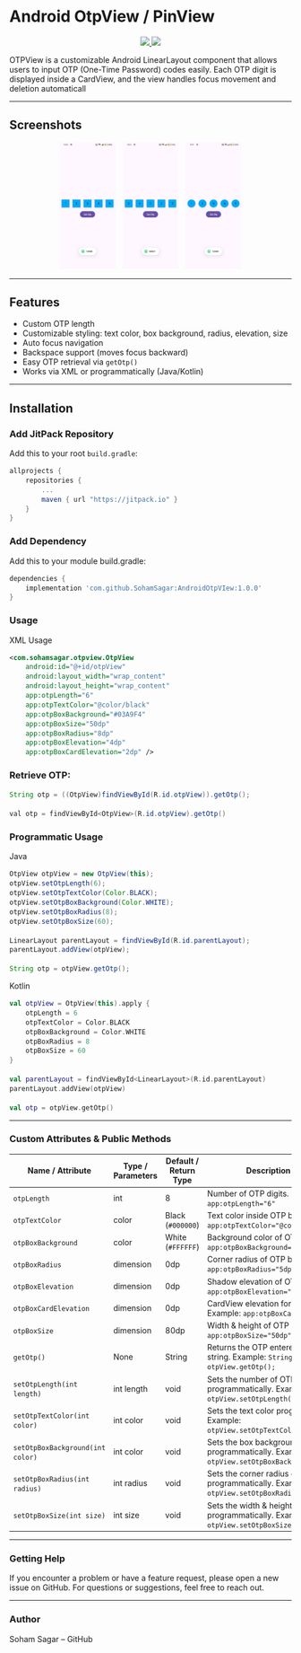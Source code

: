# Android OtpView / PinView

<p align="center">
  <a href="https://jitpack.io/#SohamSagar/AndroidOtpVIew"> 
    <img src="https://jitpack.io/v/SohamSagar/AndroidOtpVIew.svg" />
  </a>
  <a href="https://opensource.org/licenses/MIT">
    <img src="https://img.shields.io/badge/License-MIT-blue.svg"/>
  </a>
</p>

OTPView is a customizable Android LinearLayout component that allows users to input OTP (One-Time Password) codes easily. Each OTP digit is displayed inside a CardView, and the view handles focus movement and deletion automaticall

---

## Screenshots

<p align="center">
  <img src="https://github.com/SohamSagar/AndroidOtpVIew/blob/master/screenshots/Screenshot_1.png" height="20%" width="20%"/> &nbsp;
  <img src="https://github.com/SohamSagar/AndroidOtpVIew/blob/master/screenshots/Screenshot_2.png" height="20%" width="20%"/> &nbsp;
  <img src="https://github.com/SohamSagar/AndroidOtpVIew/blob/master/screenshots/Screenshot_3.png" height="20%" width="20%"/>
</p>

---

## Features

- Custom OTP length  
- Customizable styling: text color, box background, radius, elevation, size  
- Auto focus navigation  
- Backspace support (moves focus backward)  
- Easy OTP retrieval via `getOtp()`  
- Works via XML or programmatically (Java/Kotlin)

---

## Installation

### Add JitPack Repository

Add this to your root `build.gradle`:

```gradle
allprojects {
    repositories {
        ...
        maven { url "https://jitpack.io" }
    }
}
```

### Add Dependency

Add this to your module build.gradle:

```gradle
dependencies {
    implementation 'com.github.SohamSagar:AndroidOtpVIew:1.0.0'
}
```

### Usage
XML Usage
```xml
<com.sohamsagar.otpview.OtpView
    android:id="@+id/otpView"
    android:layout_width="wrap_content"
    android:layout_height="wrap_content"
    app:otpLength="6"
    app:otpTextColor="@color/black"
    app:otpBoxBackground="#03A9F4"
    app:otpBoxSize="50dp"
    app:otpBoxRadius="8dp"
    app:otpBoxElevation="4dp"
    app:otpBoxCardElevation="2dp" />
```

### Retrieve OTP:

```java
String otp = ((OtpView)findViewById(R.id.otpView)).getOtp();

val otp = findViewById<OtpView>(R.id.otpView).getOtp()
```

### Programmatic Usage
Java
```Java
OtpView otpView = new OtpView(this);
otpView.setOtpLength(6);
otpView.setOtpTextColor(Color.BLACK);
otpView.setOtpBoxBackground(Color.WHITE);
otpView.setOtpBoxRadius(8);
otpView.setOtpBoxSize(60);

LinearLayout parentLayout = findViewById(R.id.parentLayout);
parentLayout.addView(otpView);

String otp = otpView.getOtp();
```
Kotlin
```Kotlin
val otpView = OtpView(this).apply {
    otpLength = 6
    otpTextColor = Color.BLACK
    otpBoxBackground = Color.WHITE
    otpBoxRadius = 8
    otpBoxSize = 60
}

val parentLayout = findViewById<LinearLayout>(R.id.parentLayout)
parentLayout.addView(otpView)

val otp = otpView.getOtp()
```
---

### Custom Attributes & Public Methods
| Name / Attribute                 | Type / Parameters | Default / Return Type | Description & Example                                                                                |
| -------------------------------- | ----------------- | --------------------- | ---------------------------------------------------------------------------------------------------- |
| `otpLength`                      | int               | 8                     | Number of OTP digits. Example: `app:otpLength="6"`                                                   |
| `otpTextColor`                   | color             | Black (`#000000`)     | Text color inside OTP boxes. Example: `app:otpTextColor="@color/black"`                              |
| `otpBoxBackground`               | color             | White (`#FFFFFF`)     | Background color of OTP boxes. Example: `app:otpBoxBackground="#03A9F4"`                             |
| `otpBoxRadius`                   | dimension         | 0dp                   | Corner radius of OTP boxes. Example: `app:otpBoxRadius="5dp"`                                        |
| `otpBoxElevation`                | dimension         | 0dp                   | Shadow elevation of OTP boxes. Example: `app:otpBoxElevation="4dp"`                                  |
| `otpBoxCardElevation`            | dimension         | 0dp                   | CardView elevation for OTP box container. Example: `app:otpBoxCardElevation="2dp"`                   |
| `otpBoxSize`                     | dimension         | 80dp                  | Width & height of OTP boxes. Example: `app:otpBoxSize="50dp"`                                        |
| `getOtp()`                       | None              | String                | Returns the OTP entered by the user as a string. Example: `String otp = otpView.getOtp();`           |
| `setOtpLength(int length)`       | int length        | void                  | Sets the number of OTP digits programmatically. Example: `otpView.setOtpLength(6);`                  |
| `setOtpTextColor(int color)`     | int color         | void                  | Sets the text color programmatically. Example: `otpView.setOtpTextColor(Color.RED);`                 |
| `setOtpBoxBackground(int color)` | int color         | void                  | Sets the box background color programmatically. Example: `otpView.setOtpBoxBackground(Color.WHITE);` |
| `setOtpBoxRadius(int radius)`    | int radius        | void                  | Sets the corner radius of boxes programmatically. Example: `otpView.setOtpBoxRadius(8);`             |
| `setOtpBoxSize(int size)`        | int size          | void                  | Sets the width & height of boxes programmatically. Example: `otpView.setOtpBoxSize(60);`             |

---

### Getting Help

If you encounter a problem or have a feature request, please open a new issue on GitHub. For questions or suggestions, feel free to reach out.

---

### Author

Soham Sagar – GitHub

